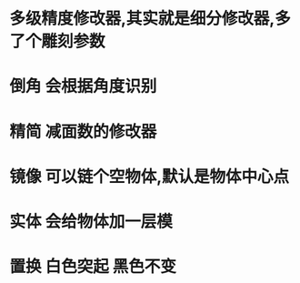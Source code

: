 # 多级精度修改器,其实就是细分修改器,多了个雕刻参数

# 倒角 会根据角度识别

# 精简 减面数的修改器

# 镜像 可以链个空物体,默认是物体中心点

# 实体 会给物体加一层模

# 置换 白色突起 黑色不变
